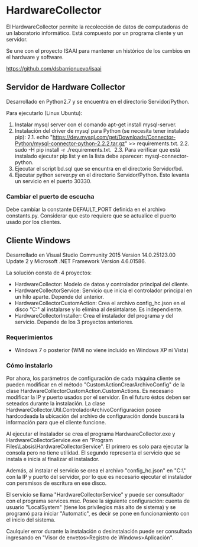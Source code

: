 # HardwareCollector

El HardwareCollector permite la recolección de datos de computadoras de un laboratorio informático. Está compuesto por un programa cliente y un servidor.

Se une con el proyecto ISAAI para mantener un histórico de los cambios en el hardware y software.

https://github.com/dsbarrionuevo/isaai

## Servidor de  Hardware Collector ##

Desarrollado en Python2.7 y se encuentra en el directorio Servidor/Python.

Para ejecutarlo (Linux Ubuntu):

1. Instalar mysql server con el comando apt-get install mysql-server.
2. Instalación del driver de mysql para Python (se necesita tener instalado pip):
  2.1. echo "https://dev.mysql.com/get/Downloads/Connector-Python/mysql-connector-python-2.2.2.tar.gz" >> requirements.txt.
  2.2. sudo -H pip install -r ./requirements.txt.
  2.3. Para verificar que está instalado ejecutar pip list y en la lista debe aparecer: mysql-connector-python.
3. Ejecutar el script bd.sql que se encuntra en el directorio Servidor/bd.
3. Ejecutar python server.py en el directorio Servidor/Python. Esto levanta un servicio en el puerto 30330.

### Cambiar el puerto de escucha ###

Debe cambiar la constante DEFAULT_PORT definida en el archivo constants.py. Considerar que esto requiere que se actualice el puerto usado por los clientes.

## Cliente Windows ##

Desarrollado en Visual Studio Community 2015 Version 14.0.25123.00 Update 2 y Microsoft .NET Framework Version 4.6.01586.

La solución consta de 4 proyectos:
* HardwareCollector: Modelo de datos y controlador principal del cliente.
* HardwareCollectorService: Servicio que inicia el controlador principal en un hilo aparte. Depende del anterior.
* HardwareCollectorCustomAction: Crea el archivo config_hc.json en el disco "C:" al instalarse y lo elimina al desintalarse. Es independiente.
* HardwareCollectorInstaller: Crea el instalador del programa y del servicio. Depende de los 3 proyectos anteriores.

### Requerimientos ###

* Windows 7 o posterior (WMI no viene incluido en Windows XP ni Vista)

### Cómo instalarlo ###

Por ahora, los parámetros de configuración de cada máquina cliente se pueden modificar en el método "CustomActionCrearArchivoConfig" de la clase HardwareCollectorCustomAction.CustomActions. Es necesario modificar la IP y puerto usados por el servidor. En el futuro éstos deben ser seteados durante la instalación. La clase HardwareCollector.Util.ControladorArchivoConfiguracion posee hardcodeada la ubicación del archivo de configuración donde buscará la información para que el cliente funcione.

Al ejecutar el instalador se crea el programa HardwareCollector.exe y HardwareCollectorService.exe en "Program Files\Labsis\HardwareCollectorService". El primero es solo para ejecutar la consola pero no tiene utilidad. El segundo representa el servicio que se instala e inicia al finalizar el instalador.

Además, al instalar el servicio se crea el archivo "config_hc.json" en "C:\\" con la IP y puerto del servidor, por lo que es necesario ejecutar el instalador con persmisos de escritura en ese disco.

El servicio se llama "HardwareCollectorService" y puede ser consultador con el programa services.msc. Posee la siguiente configuración: cuenta de usuario "LocalSystem" (tiene los privilegios más alto de sistema) y se programó para iniciar "Automatic", es decir se pone en funcionamiento con el inicio del sistema. 

Caulquier error durante la instalación o desinstalación puede ser consultada ingresando en "Visor de envetos>Registro de Windows>Aplicación".




